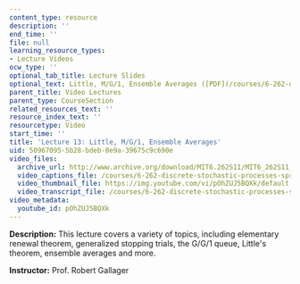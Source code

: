 ```yaml
---
content_type: resource
description: ''
end_time: ''
file: null
learning_resource_types:
- Lecture Videos
ocw_type: ''
optional_tab_title: Lecture Slides
optional_text: Little, M/G/1, Ensemble Averages ([PDF](/courses/6-262-discrete-stochastic-processes-spring-2011/resources/mit6_262s11_lec13))
parent_title: Video Lectures
parent_type: CourseSection
related_resources_text: ''
resource_index_text: ''
resourcetype: Video
start_time: ''
title: 'Lecture 13: Little, M/G/1, Ensemble Averages'
uid: 50967095-5b28-bdeb-0e9a-39675c9c690e
video_files:
  archive_url: http://www.archive.org/download/MIT6.262S11/MIT6_262S11_lec13_300k.mp4
  video_captions_file: /courses/6-262-discrete-stochastic-processes-spring-2011/d7af29f60a0652bfbfc9dc8f09ec3c69_pOhZUJ5BQXk.vtt
  video_thumbnail_file: https://img.youtube.com/vi/pOhZUJ5BQXk/default.jpg
  video_transcript_file: /courses/6-262-discrete-stochastic-processes-spring-2011/a7bf41d8764f2d0fd7fc0810f823ec2c_pOhZUJ5BQXk.pdf
video_metadata:
  youtube_id: pOhZUJ5BQXk
---
```


**Description:** This lecture covers a variety of topics, including elementary renewal theorem, generalized stopping trials, the G/G/1 queue, Little's theorem, ensemble averages and more.

**Instructor:** Prof. Robert Gallager



